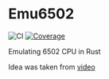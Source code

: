 # Emu6502

![CI](https://github.com/offluck/emu6502/actions/workflows/ci.yaml/badge.svg)
[![Coverage](https://codecov.io/gh/offluck/emu6502/badge.svg)](https://app.codecov.io/gh/offluck/emu6502/tree/master)

Emulating 6502 CPU in Rust

Idea was taken from [video](https://youtu.be/qJgsuQoy9bc)
